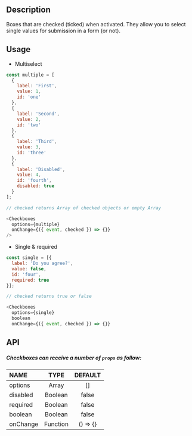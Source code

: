 
## Description

Boxes that are checked (ticked) when activated. They allow you to select single values for submission in a form (or not).

## Usage

* Multiselect

```js
const multiple = [
  { 
    label: 'First', 
    value: 1, 
    id: 'one'
  },
  {
    label: 'Second', 
    value: 2, 
    id: 'two'
  },
  {
    label: 'Third', 
    value: 3, 
    id: 'three'
  },
  {
    label: 'Disabled', 
    value: 4, 
    id: 'fourth',
    disabled: true
  }
];

// checked returns Array of checked objects or empty Array

<Checkboxes 
  options={multiple} 
  onChange={({ event, checked }) => {}} 
/>
```

* Single & required

```js
const single = [{
  label: 'Do you agree?',
  value: false,
  id: 'four',
  required: true
}];

// checked returns true or false 

<Checkboxes 
  options={single} 
  boolean
  onChange={({ event, checked }) => {}}
```

## API

##### Checkboxes can receive a number of `props` as follow:

| NAME   | TYPE | DEFAULT | 
| :---  | :---:  | :---: | 
| options | Array | []      | 
| disabled | Boolean | false | 
| required | Boolean | false | 
| boolean | Boolean | false  | 
| onChange | Function | () => {} | 


